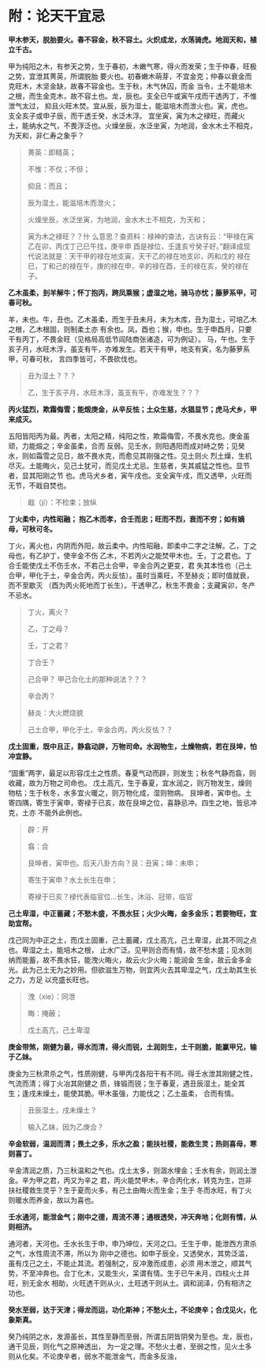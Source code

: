 附：论天干宜忌
===================================================================================
**甲木参天，脱胎要火。春不容金，秋不容土。火炽成龙，水荡骑虎。地润天和，植立千古。**

甲为纯阳之木，有参天之势，生于春初，木嫩气寒，得火而发荣；生于仲春，旺极之势，宜泄其菁英，所谓脱胎
要火也。初春嫩木萌芽，不宜金克；仲春以衰金而克旺木，木坚金缺，故春不容金也。生于秋，木气休囚，而金
当令，土不能培木之根，而生金克木，故不容土也。龙，辰也。支全已午或寅午戌而干透丙丁，不惟泄气太过，
抑且火旺木焚。宜从辰，辰为湿土，能滋培木而泄火也。寅，虎也。支全亥子或申子辰，而干透壬癸，水泛木浮。
宜坐寅，寅为木之䘵旺，而藏火土，能纳水之气，不畏浮泛也。火燥坐辰，水泛坐寅，为地润，金水木土不相克，
为天和，非仁寿之象乎？

> 菁英：即精英；
>
> 不惟：不仅；不但；
>
> 抑且：而且；
> 
> 辰为湿土，能滋培木而泄火；
>
> 火燥坐辰，水泛坐寅，为地润，金水木土不相克，为天和；
>
> 寅为木之䘵旺？？什 么意思？查资料：禄神的查法，古诀有云：“甲禄在寅乙在卯，丙戊丁己巳午找，庚辛申
> 酉是禄位，壬逢亥兮癸子好。”翻译成现代说法就是：天干甲的禄在地支寅，天干乙的禄在地支卯，丙和戊的
> 禄在巳，丁和己的禄在午，庚的禄在申，辛的禄在酉，壬的禄在亥，癸的禄在子。

**乙木虽柔，刲羊解牛；怀丁抱丙，跨凤乘猴；虚湿之地，骑马亦忧；藤萝系甲，可春可秋。**

羊，未也。牛，丑也。乙木虽柔，而生于丑未月，未为木库，丑为湿土，可培乙木之根，乙木根固，则制柔土亦
有余也。凤，酉也；猴，申也。生于申酉月，只要干有丙丁，不畏金旺（见格局高低节阎陆商张诸造，可为例证）。
马，午也。生于亥子月，水旺木浮，虽支有午，亦难发生。若天干有甲，地支有寅，名为藤萝系甲，可春可秋，
言四季皆可，不畏砍伐也。

> 丑为湿土？？？
>
> 乙，生于亥子月，水旺木浮，虽支有午，亦难发生？？？

**丙火猛烈，欺霜侮雪；能煅庚金，从辛反怯；土众生慈，水猖显节；虎马犬乡，甲来成灭。**

五阳皆阳丙为最。丙者，太阳之精，纯阳之性，欺霜侮雪，不畏水克也。庚金虽顽，力能煅之；辛金虽柔，合而
反弱。见壬水，则阳遇阳而成对峙之势；见癸水，则如霜雪之见日，故不畏水克，而愈见其刚强之性。见土则火
烈土燥，生机尽灭。土能晦火，见己土犹可，而见戊土尤忌。生慈者，失其威猛之性也。显节者，显其阳刚之节
也。虎马犬乡者，寅午戌也。支全寅午戌，而又透甲，火旺而无节，不戢自焚也。

> 戢（ji）：不检束；放纵

**丁火柔中，内性昭融； 抱乙木而孝，合壬而忠；旺而不烈，衰而不穷；如有嫡母，可秋可冬。**

丁火，离火也，内阴而外阳，故云柔中。内性昭融，即柔中二字之注解。乙，丁之母也，有乙护丁，使辛金不伤
乙木，不若丙火之能焚甲木也。壬，丁之君也。丁合壬能使戊土不伤壬水，不若己土合甲，辛金合丙之更变，君
失其本性也（己土合甲，甲化于土，辛金合丙，丙火反怯）。虽时当乘旺，不至赫炎；即时值就衰，而不至歇灭
（酉为丙火死地而丁长生）。干透甲乙，秋生不畏金；支藏寅卯，冬产不忌水。

> 丁火，离火？
>
> 乙，丁之母？
>
> 壬，丁之君？
>
> 丁合壬？
>
> 己合甲？     甲己合化土的那种说法？？？
>
> 辛合丙？
> 
> 赫炎：大火燃烧貌
>
> 己土合甲，甲化于土，辛金合丙，丙火反怯？？

**戊土固重，既中且正，静翕动辟，万物司命。水润物生，土燥物病，若在艮坤，怕冲宜静。**

“固重”两字，最足以形容戊土之性质。春夏气动而辟，则发生；秋冬气静而翕，则收藏，故为万物之司命也。
戊土高亢，生于春夏，宜水润之，则万物发生，燥则物枯；生于秋冬，水多宜火暖之，则万物化成，湿则物病。
艮坤者，寅申也。土寄四隅，寄生于寅申，寄䘵于已亥，故在艮坤之位，喜静忌冲。四生之地，皆忌冲克，土亦
不能外此例也。

> 辟：开
>
> 翕：合
>
> 艮坤者，寅申也。后天八卦方向？艮：丑寅；坤：未申；
>
> 寄生于寅申？水土长生在申；
>
> 寄䘵于已亥？䘵代表临官位...长生，沐浴、冠带，临官

**己土卑湿，中正蓄藏；不愁木盛，不畏水狂；火少火晦，金多金乐；若要物旺，宜助宜帮。**

戊己同为中正之土，而戊土固重，己土蓄藏，戊土高亢，己土卑湿，此其不同之点也。卑湿之土，能培木之根，
止水广泛。见甲则合而有情，故不愁木盛；见水则纳而能蓄，故不畏水狂，能洩火晦火，故云火少火晦；能润金
生金，故云金多金光。此为己土无为之妙用。但欲滋生万物，则宜丙火去其卑湿之气，戊土助其生长之力，方足
以充盛长旺也。

> 洩（xie）：同泄
>
> 晦：掩蔽；
> 
> 戊土高亢，己土卑湿

**庚金带煞，刚健为最，得水而清，得火而锐，土润则生，土干则脆，能赢甲兄，输于乙妹。**

庚金为三秋肃杀之气，性质刚健，与甲丙戊各阳干有不同。得壬水泄其刚健之性，气流而清；得丁火冶其刚健之
质，锋锻而锐；生于春夏，遇丑辰湿土，能全其生；逢戌未燥土，能使其脆。甲木虽强，力能伐之；乙土虽柔，
合而有情。

> 丑辰湿土，戌未燥土？
>
> 输入乙妹，因为乙庚合？

**辛金软弱，温润而清；畏土之多，乐水之盈；能扶社稷，能救生灵；热则喜母，寒则喜丁。**

辛金清润之质，乃三秋温和之气也。戊土太多，则涸水埋金；壬水有余，则润土泄金。辛为甲之君，丙又为辛之
君，丙火能焚甲木，辛合丙化水，转克为生，岂非扶社稷救生灵乎？生于夏而火多，有己土由晦火而生金；生于
冬而水旺，有丁火则暖水而养金，故以为喜也。

**壬水通河，能泄金气；刚中之德，周流不滞；通根透癸，冲天奔地；化则有情，从则相济。**

通河者，天河也。壬水长生于申，申乃坤位，天河之口。壬生于申，能泄西方肃杀之气，水性周流不滞，所以为
刚中之德也。如申子辰全，又透癸水，其势泛滥，虽有戊己之土，不能止其流。若强制之，反冲激而成患，必须
用木泄之，顺其气势，不至冲奔也。合丁化木，又能生火，呆谓有情。生于已午未月，四柱火土并旺，别无金水
相助，火旺透干则从火，土旺透干则从土。调和润泽，仍有相济之功也。

**癸水至弱，达于天津；得龙而运，功化斯神；不愁火土，不论庚辛；合戊见火，化象斯真。**

癸乃纯阴之水，发源虽长，其性至静而至弱，所谓五阴皆阴癸为至也。龙，辰也，通干见辰，则化气之原神透出，
为一定之理。不愁火土者，至弱之性，见火土多则从化矣。不论庚辛者，弱水不能泄金气，而金多反浊，


